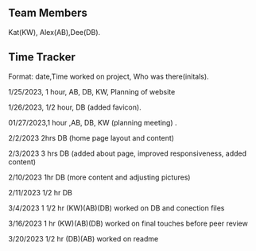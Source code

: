 ## Team Members
Kat(KW), Alex(AB),Dee(DB).

## Time Tracker
Format: date,Time worked on project, Who was there(initals).

1/25/2023, 1 hour, AB, DB, KW, Planning of website

1/26/2023, 1/2 hour, DB (added favicon).

01/27/2023,1 hour ,AB, DB, KW (planning meeting) . 

2/2/2023 2hrs DB (home page layout and content)

2/3/2023 3 hrs DB (added about page, improved responsiveness, added content)

2/10/2023 1hr DB (more content and adjusting pictures)

2/11/2023 1/2 hr DB

3/4/2023 1 1/2 hr (KW)(AB)(DB) worked on DB and conection files

3/16/2023 1 hr (KW)(AB)(DB) worked on final touches before peer review

3/20/2023 1/2 hr (DB)(AB) worked on readme

